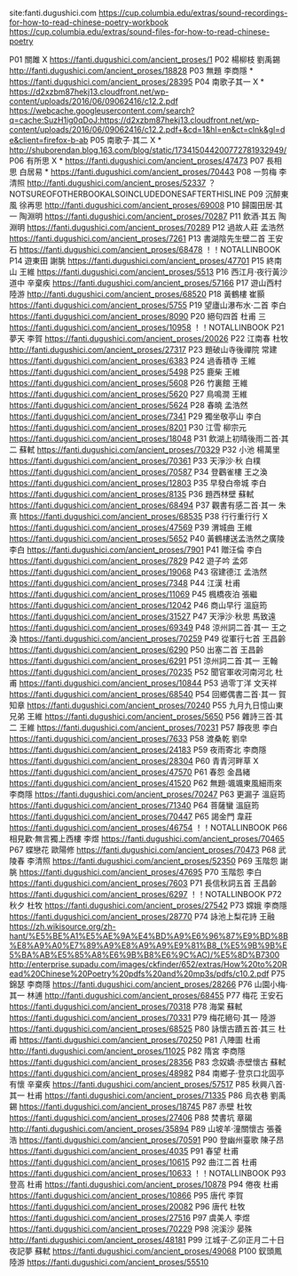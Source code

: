 
site:fanti.dugushici.com
https://cup.columbia.edu/extras/sound-recordings-for-how-to-read-chinese-poetry-workbook
https://cup.columbia.edu/extras/sound-files-for-how-to-read-chinese-poetry

P01 關雎 X  https://fanti.dugushici.com/ancient_proses/1
P02 楊柳枝 劉禹錫 http://fanti.dugushici.com/ancient_proses/18828
P03 無題 李商隱 * https://fanti.dugushici.com/ancient_proses/28395
P04 南歌子其一 X * https://d2xzbm87hekj13.cloudfront.net/wp-content/uploads/2016/06/09062416/c12.2.pdf https://webcache.googleusercontent.com/search?q=cache:SuzH1ig0qDoJ:https://d2xzbm87hekj13.cloudfront.net/wp-content/uploads/2016/06/09062416/c12.2.pdf+&cd=1&hl=en&ct=clnk&gl=de&client=firefox-b-ab
P05 南歌子·其二 X * http://shuborendan.blog.163.com/blog/static/173415044200772781932949/
P06 有所思 X * https://fanti.dugushici.com/ancient_proses/47473
P07 長相思 白居易 * https://fanti.dugushici.com/ancient_proses/70443
P08 一剪梅 李清照 http://fanti.dugushici.com/ancient_proses/52337
？ NOTSUREOFOTHERBOOKALSOINCLUDEDONESAFTERTHISLINE
P09 沉醉東風 徐再思 http://fanti.dugushici.com/ancient_proses/69008
P10 歸園田居·其一 陶淵明 https://fanti.dugushici.com/ancient_proses/70287
P11 飲酒·其五 陶淵明 https://fanti.dugushici.com/ancient_proses/70289
P12 過故人莊 孟浩然 https://fanti.dugushici.com/ancient_proses/7261
P13 書湖陰先生壁二首 王安石 https://fanti.dugushici.com/ancient_proses/68478 ！！NOTALLINBOOK
P14 遊東田 謝朓 https://fanti.dugushici.com/ancient_proses/47701
P15 終南山 王維 https://fanti.dugushici.com/ancient_proses/5513
P16 西江月·夜行黃沙道中 辛棄疾 https://fanti.dugushici.com/ancient_proses/57166
P17 遊山西村 陸游 http://fanti.dugushici.com/ancient_proses/68520
P18 黃鶴樓 崔顥 https://fanti.dugushici.com/ancient_proses/5755
P19 望廬山瀑布水·二首 李白 https://fanti.dugushici.com/ancient_proses/8090
P20 絕句四首 杜甫 三 https://fanti.dugushici.com/ancient_proses/10958 ！！NOTALLINBOOK
P21 夢天 李賀 https://fanti.dugushici.com/ancient_proses/20026
P22 江南春 杜牧 http://fanti.dugushici.com/ancient_proses/27317
P23 題破山寺後禪院 常建 https://fanti.dugushici.com/ancient_proses/6383
P24 過香積寺 王維 https://fanti.dugushici.com/ancient_proses/5498
P25 鹿柴 王維 https://fanti.dugushici.com/ancient_proses/5608
P26 竹裏館 王維 https://fanti.dugushici.com/ancient_proses/5620
P27 鳥鳴澗 王維 https://fanti.dugushici.com/ancient_proses/5624
P28 春曉 孟浩然 https://fanti.dugushici.com/ancient_proses/7341
P29 獨坐敬亭山 李白 https://fanti.dugushici.com/ancient_proses/8201
P30 江雪 柳宗元 https://fanti.dugushici.com/ancient_proses/18048
P31 飲湖上初晴後雨二首·其二 蘇軾 https://fanti.dugushici.com/ancient_proses/70329
P32 小池 楊萬里 https://fanti.dugushici.com/ancient_proses/70361
P33 天淨沙·秋  白樸 https://fanti.dugushici.com/ancient_proses/70587
P34 登鸛雀樓 王之渙 https://fanti.dugushici.com/ancient_proses/12803
P35 早發白帝城 李白 https://fanti.dugushici.com/ancient_proses/8135
P36 題西林壁 蘇軾 https://fanti.dugushici.com/ancient_proses/68494
P37 觀書有感二首·其一 朱熹 https://fanti.dugushici.com/ancient_proses/68535
P38 行行重行行 X https://fanti.dugushici.com/ancient_proses/47569
P39 渭城曲 王維 https://fanti.dugushici.com/ancient_proses/5652
P40 黃鶴樓送孟浩然之廣陵 李白 https://fanti.dugushici.com/ancient_proses/7901
P41 贈汪倫 李白 https://fanti.dugushici.com/ancient_proses/7829
P42 遊子吟 孟郊 https://fanti.dugushici.com/ancient_proses/19068
P43 宿建德江 孟浩然 https://fanti.dugushici.com/ancient_proses/7348
P44 江漢 杜甫 https://fanti.dugushici.com/ancient_proses/11069
P45 楓橋夜泊 張繼 https://fanti.dugushici.com/ancient_proses/12042
P46 商山早行 溫庭筠 https://fanti.dugushici.com/ancient_proses/31527
P47 天淨沙·秋思 馬致遠 https://fanti.dugushici.com/ancient_proses/69349
P48 涼州詞二首·其一 王之渙 https://fanti.dugushici.com/ancient_proses/70259
P49 從軍行七首 王昌齡 https://fanti.dugushici.com/ancient_proses/6290
P50 出塞二首 王昌齡 https://fanti.dugushici.com/ancient_proses/6291
P51 涼州詞二首·其一 王翰 https://fanti.dugushici.com/ancient_proses/70235
P52 聞官軍收河南河北 杜甫 https://fanti.dugushici.com/ancient_proses/10844
P53 過零丁洋 文天祥 https://fanti.dugushici.com/ancient_proses/68540
P54 回鄉偶書二首·其一 賀知章 https://fanti.dugushici.com/ancient_proses/70240
P55 九月九日憶山東兄弟 王維 https://fanti.dugushici.com/ancient_proses/5650
P56 雜詩三首·其二 王維 https://fanti.dugushici.com/ancient_proses/70231
P57 靜夜思 李白 https://fanti.dugushici.com/ancient_proses/7633
P58 渡桑乾 劉皁 https://fanti.dugushici.com/ancient_proses/24183
P59 夜雨寄北 李商隱 https://fanti.dugushici.com/ancient_proses/28304
P60 青青河畔草 X https://fanti.dugushici.com/ancient_proses/47570
P61 春怨 金昌緒 https://fanti.dugushici.com/ancient_proses/41520
P62 無題·颯颯東風細雨來 李商隱 https://fanti.dugushici.com/ancient_proses/70247
P63 更漏子 溫庭筠 https://fanti.dugushici.com/ancient_proses/71340
P64 菩薩蠻 溫庭筠 https://fanti.dugushici.com/ancient_proses/70447
P65 謁金門 韋莊 https://fanti.dugushici.com/ancient_proses/46754 ！！NOTALLINBOOK
P66 相見歡·無言獨上西樓 李煜 https://fanti.dugushici.com/ancient_proses/70465
P67 蝶戀花 歐陽修 https://fanti.dugushici.com/ancient_proses/70473
P68 武陵春 李清照 https://fanti.dugushici.com/ancient_proses/52350
P69 玉階怨 謝朓 https://fanti.dugushici.com/ancient_proses/47695
P70 玉階怨 李白 https://fanti.dugushici.com/ancient_proses/7603
P71 長信秋詞五首 王昌齡 https://fanti.dugushici.com/ancient_proses/6297 ！！NOTALLINBOOK
P72 秋夕 杜牧 https://fanti.dugushici.com/ancient_proses/27542
P73 嫦娥 李商隱 https://fanti.dugushici.com/ancient_proses/28770
P74 詠池上梨花詩 王融 https://zh.wikisource.org/zh-hant/%E5%BE%A1%E5%AE%9A%E4%BD%A9%E6%96%87%E9%BD%8B%E8%A9%A0%E7%89%A9%E8%A9%A9%E9%81%B8_(%E5%9B%9B%E5%BA%AB%E5%85%A8%E6%9B%B8%E6%9C%AC)/%E5%8D%B7300 http://enterprise.supadu.com/images/ckfinder/652/extras/How%20to%20Read%20Chinese%20Poetry%20pdfs%20and%20mp3s/pdfs/c10.2.pdf
P75 錦瑟 李商隱 https://fanti.dugushici.com/ancient_proses/28266
P76 山園小梅·其一 林逋 http://fanti.dugushici.com/ancient_proses/68455
P77 梅花 王安石 https://fanti.dugushici.com/ancient_proses/70318
P78 海棠 蘇軾 https://fanti.dugushici.com/ancient_proses/70331
P79 梅花絕句·其一 陸游 https://fanti.dugushici.com/ancient_proses/68525
P80 詠懷古蹟五首·其三 杜甫 https://fanti.dugushici.com/ancient_proses/70250
P81 八陣圖 杜甫 http://fanti.dugushici.com/ancient_proses/11025
P82 隋宮 李商隱 https://fanti.dugushici.com/ancient_proses/28356
P83 念奴嬌·赤壁懷古 蘇軾 https://fanti.dugushici.com/ancient_proses/48982
P84 南鄉子·登京口北固亭有懷 辛棄疾 https://fanti.dugushici.com/ancient_proses/57517
P85 秋興八首·其一 杜甫 https://fanti.dugushici.com/ancient_proses/71335
P86 烏衣巷 劉禹錫 https://fanti.dugushici.com/ancient_proses/18745
P87 赤壁 杜牧 https://fanti.dugushici.com/ancient_proses/27406
P88 焚書坑 章碣 http://fanti.dugushici.com/ancient_proses/35894
P89 山坡羊·潼關懷古 張養浩 https://fanti.dugushici.com/ancient_proses/70591
P90 登幽州臺歌 陳子昂 https://fanti.dugushici.com/ancient_proses/4035
P91 春望 杜甫 https://fanti.dugushici.com/ancient_proses/10615
P92 曲江二首 杜甫 https://fanti.dugushici.com/ancient_proses/10633 ！！NOTALLINBOOK
P93 登高 杜甫 https://fanti.dugushici.com/ancient_proses/10878
P94 倦夜 杜甫 https://fanti.dugushici.com/ancient_proses/10866
P95 唐代 李賀 https://fanti.dugushici.com/ancient_proses/20082
P96 唐代 杜牧 https://fanti.dugushici.com/ancient_proses/27516
P97 虞美人 李煜 https://fanti.dugushici.com/ancient_proses/70229
P98 浣溪沙 晏殊 http://fanti.dugushici.com/ancient_proses/48181
P99 江城子·乙卯正月二十日夜記夢 蘇軾 https://fanti.dugushici.com/ancient_proses/49068
P100 釵頭鳳 陸游 https://fanti.dugushici.com/ancient_proses/55510
